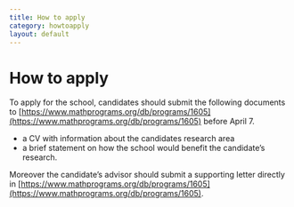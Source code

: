 ```yaml
---
title: How to apply
category: howtoapply
layout: default
---
```


# How to apply

To apply for the school, candidates should submit the following documents to [https://www.mathprograms.org/db/programs/1605](https://www.mathprograms.org/db/programs/1605) before April 7.
* a CV with information about the candidates research area
* a brief statement on how the school would benefit the candidate’s research.
  
Moreover the candidate’s advisor should submit a supporting letter directly in [https://www.mathprograms.org/db/programs/1605](https://www.mathprograms.org/db/programs/1605).
